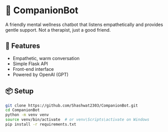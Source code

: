 # 🤖 CompanionBot

A friendly mental wellness chatbot that listens empathetically and provides gentle support. Not a therapist, just a good friend.

## 🚀 Features
- Empathetic, warm conversation
- Simple Flask API
- Front-end interface
- Powered by OpenAI (GPT)

## 📦 Setup

```bash
git clone https://github.com/Shashwat2303/CompanionBot.git
cd CompanionBot
python -m venv venv
source venv/bin/activate  # or venv\Scripts\activate on Windows
pip install -r requirements.txt
